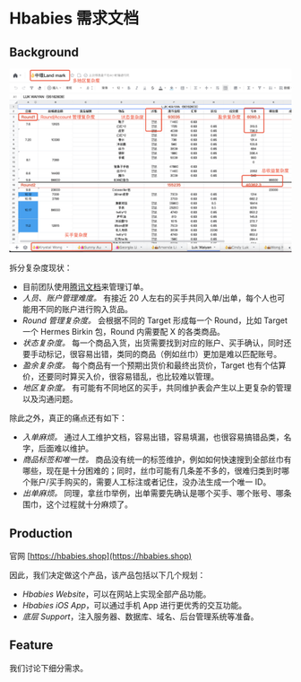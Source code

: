 # Hbabies 需求文档

## Background

![腾讯文档截图](background.jpg)

拆分复杂度现状：
- 目前团队使用[腾讯文档](https://docs.qq.com)来管理订单。
- *人员、账户管理难度。* 有接近 20 人左右的买手共同入单/出单，每个人也可能用不同的账户进行购入货品。
- *Round 管理复杂度。* 会根据不同的 Target 形成每一个 Round，比如 Target 一个 Hermes Birkin 包，Round 内需要配 X 的各类商品。
- *状态复杂度。* 每一个商品入货，出货需要找到对应的账户、买手确认，同时还要手动标记，很容易出错，类同的商品（例如丝巾）更加是难以匹配账号。
- *盈余复杂度。* 每个商品有一个预期出货价和最终出货价，Target 也有个估算价，还要同时算买入价，很容易错乱，也比较难以管理。
- *地区复杂度。* 有可能有不同地区的买手，共同维护表会产生以上更复杂的管理以及沟通问题。

除此之外，真正的痛点还有如下：
- *入单麻烦。* 通过人工维护文档，容易出错，容易填漏，也很容易搞错品类，名字，后面难以维护。
- *商品标签和唯一性。* 商品没有统一的标签维护，例如如何快速搜到全部丝巾有哪些，现在是十分困难的；同时，丝巾可能有几条差不多的，很难归类到时哪个账户/买手购买的，需要人工标注或者记住，没办法生成一个唯一 ID。
- *出单麻烦。* 同理，拿丝巾举例，出单需要先确认是哪个买手、哪个账号、哪条围巾，这个过程就十分麻烦了。

## Production

官网 [https://hbabies.shop](https://hbabies.shop)

因此，我们决定做这个产品，该产品包括以下几个规划：
- _Hbabies Website_，可以在网站上实现全部产品功能。
- _Hbabies iOS App_，可以通过手机 App 进行更优秀的交互功能。
- _底层 Support_，注入服务器、数据库、域名、后台管理系统等准备。

## Feature

我们讨论下细分需求。